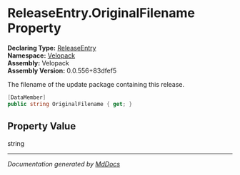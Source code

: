 ﻿<!--  
  <auto-generated>   
    The contents of this file were generated by a tool.  
    Changes to this file may be list if the file is regenerated  
  </auto-generated>   
-->

# ReleaseEntry.OriginalFilename Property

**Declaring Type:** [ReleaseEntry](../index.md)  
**Namespace:** [Velopack](../../index.md)  
**Assembly:** Velopack  
**Assembly Version:** 0.0.556+83dfef5

 The filename of the update package containing this release. 

```csharp
[DataMember]
public string OriginalFilename { get; }
```

## Property Value

string

___

*Documentation generated by [MdDocs](https://github.com/ap0llo/mddocs)*
